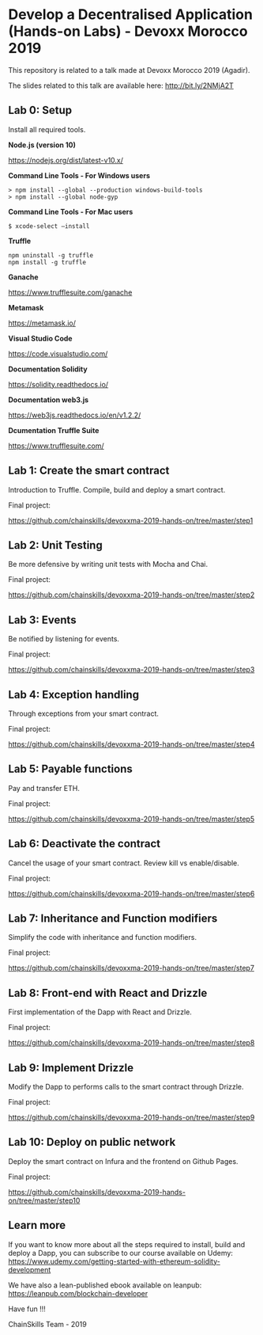 # Develop a Decentralised Application (Hands-on Labs) - Devoxx Morocco 2019

This repository is related to a talk made at Devoxx Morocco 2019 (Agadir).

The slides related to this talk are available here: http://bit.ly/2NMjA2T

## Lab 0: Setup

Install all required tools.

**Node.js (version 10)**

https://nodejs.org/dist/latest-v10.x/

**Command Line Tools - For Windows users**

    > npm install --global --production windows-build-tools
    > npm install --global node-gyp

**Command Line Tools - For Mac users**

    $ xcode-select —install

**Truffle**

    npm uninstall -g truffle
    npm install -g truffle

**Ganache**

https://www.trufflesuite.com/ganache

**Metamask**

https://metamask.io/

**Visual Studio Code**

https://code.visualstudio.com/

**Documentation Solidity**

https://solidity.readthedocs.io/

**Documentation web3.js**

https://web3js.readthedocs.io/en/v1.2.2/

**Dcumentation Truffle Suite**

https://www.trufflesuite.com/

## Lab 1: Create the smart contract

Introduction to Truffle.
Compile, build and deploy a smart contract.

Final project:

https://github.com/chainskills/devoxxma-2019-hands-on/tree/master/step1

## Lab 2: Unit Testing

Be more defensive by writing unit tests with Mocha and Chai.

Final project:

https://github.com/chainskills/devoxxma-2019-hands-on/tree/master/step2

## Lab 3: Events

Be notified by listening for events.

Final project:

https://github.com/chainskills/devoxxma-2019-hands-on/tree/master/step3

## Lab 4: Exception handling

Through exceptions from your smart contract.

Final project:

https://github.com/chainskills/devoxxma-2019-hands-on/tree/master/step4

## Lab 5: Payable functions

Pay and transfer ETH.

Final project:

https://github.com/chainskills/devoxxma-2019-hands-on/tree/master/step5

## Lab 6: Deactivate the contract

Cancel the usage of your smart contract.
Review kill vs enable/disable.

Final project:

https://github.com/chainskills/devoxxma-2019-hands-on/tree/master/step6

## Lab 7: Inheritance and Function modifiers

Simplify the code with inheritance and function modifiers.

Final project:

https://github.com/chainskills/devoxxma-2019-hands-on/tree/master/step7

## Lab 8: Front-end with React and Drizzle

First implementation of the Dapp with React and Drizzle.

Final project:

https://github.com/chainskills/devoxxma-2019-hands-on/tree/master/step8

## Lab 9: Implement Drizzle

Modify the Dapp to performs calls to the smart contract through Drizzle.

Final project:

https://github.com/chainskills/devoxxma-2019-hands-on/tree/master/step9

## Lab 10: Deploy on public network

Deploy the smart contract on Infura and the frontend on Github Pages.

Final project:

https://github.com/chainskills/devoxxma-2019-hands-on/tree/master/step10

## Learn more

If you want to know more about all the steps required to install, build and deploy a Dapp, you can subscribe to our course available on Udemy: https://www.udemy.com/getting-started-with-ethereum-solidity-development

We have also a lean-published ebook available on leanpub: https://leanpub.com/blockchain-developer

Have fun !!!

ChainSkills Team - 2019
